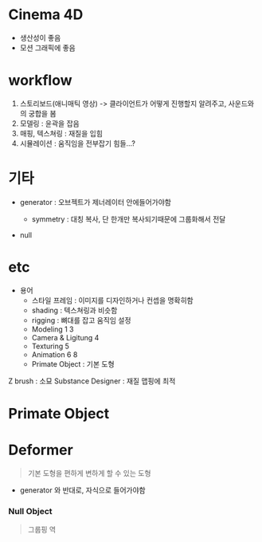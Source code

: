 # Cinema 4D

- 생산성이 좋음
- 모션 그래픽에 좋음



# workflow

1. 스토리보드(애니매틱 영상) -> 클라이언트가 어떻게 진행할지 알려주고, 사운드와의 궁합을 봄
2. 모델링 : 윤곽을 잡음
3. 매핑, 텍스쳐링 : 재질을 입힘
4. 시뮬레이션 : 움직임을 전부잡기 힘들...?

# 기타

- generator : 오브젝트가 제너레이터 안에들어가야함
    - symmetry : 대칭 복사, 단 한개만 복사되기때문에 그룹화해서 전달
    
- null
# etc

- 용어
    - 스타일 프레임 : 이미지를 디자인하거나 컨셉을 명확히함
    - shading : 텍스쳐링과 비슷함
    - rigging : 뼈대를 잡고 움직임 설정
    - Modeling 1 3
    - Camera & Ligitung 4
    - Texturing 5
    - Animation 6 8
    - Primate Object : 기본 도형
    
Z brush : 소묘
Substance Designer : 재질 맵핑에 최적

# Primate Object

# Deformer

> 기본 도형을 편하게 변하게 할 수 있는 도형 

- generator 와 반대로, 자식으로 들어가야함

### Null Object 

> 그룹핑 역